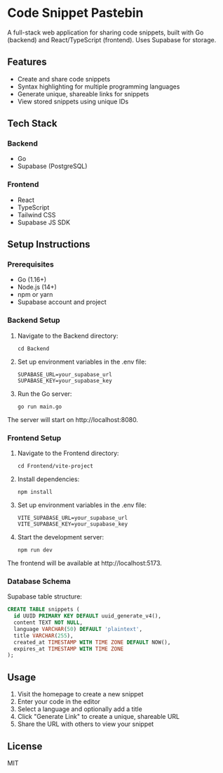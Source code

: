 # Code Snippet Pastebin

A full-stack web application for sharing code snippets, built with Go (backend) and React/TypeScript (frontend). Uses Supabase for storage.

## Features

- Create and share code snippets
- Syntax highlighting for multiple programming languages
- Generate unique, shareable links for snippets
- View stored snippets using unique IDs

## Tech Stack

### Backend
- Go
- Supabase (PostgreSQL)

### Frontend
- React
- TypeScript
- Tailwind CSS
- Supabase JS SDK

## Setup Instructions

### Prerequisites
- Go (1.16+)
- Node.js (14+)
- npm or yarn
- Supabase account and project

### Backend Setup

1. Navigate to the Backend directory:
   ```
   cd Backend
   ```

2. Set up environment variables in the .env file:
   ```
   SUPABASE_URL=your_supabase_url
   SUPABASE_KEY=your_supabase_key
   ```

3. Run the Go server:
   ```
   go run main.go
   ```

The server will start on http://localhost:8080.

### Frontend Setup

1. Navigate to the Frontend directory:
   ```
   cd Frontend/vite-project
   ```

2. Install dependencies:
   ```
   npm install
   ```

3. Set up environment variables in the .env file:
   ```
   VITE_SUPABASE_URL=your_supabase_url
   VITE_SUPABASE_KEY=your_supabase_key
   ```

4. Start the development server:
   ```
   npm run dev
   ```

The frontend will be available at http://localhost:5173.

### Database Schema

Supabase table structure:

```sql
CREATE TABLE snippets (
  id UUID PRIMARY KEY DEFAULT uuid_generate_v4(),
  content TEXT NOT NULL,
  language VARCHAR(50) DEFAULT 'plaintext',
  title VARCHAR(255),
  created_at TIMESTAMP WITH TIME ZONE DEFAULT NOW(),
  expires_at TIMESTAMP WITH TIME ZONE
);
```

## Usage

1. Visit the homepage to create a new snippet
2. Enter your code in the editor
3. Select a language and optionally add a title
4. Click "Generate Link" to create a unique, shareable URL
5. Share the URL with others to view your snippet

## License

MIT 